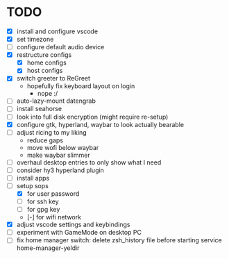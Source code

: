 # TODO

- [x] install and configure vscode
- [x] set timezone
- [ ] configure default audio device
- [x] restructure configs
  - [x] home configs
  - [x] host configs
- [x] switch greeter to ReGreet
  - hopefully fix keyboard layout on login
    - nope :/
- [ ] auto-lazy-mount datengrab
- [ ] install seahorse
- [ ] look into full disk encryption (might require re-setup)
- [x] configure gtk, hyperland, waybar to look actually bearable
- [ ] adjust ricing to my liking
  - reduce gaps
  - move wofi below waybar
  - make waybar slimmer
- [ ] overhaul desktop entries to only show what I need
- [ ] consider hy3 hyperland plugin
- [ ] install apps
- [ ] setup sops
  - [x] for user password
  - [ ] for ssh key
  - [ ] for gpg key
  - [-] for wifi network
- [x] adjust vscode settings and keybindings
- [ ] experiment with GameMode on desktop PC
- [ ] fix home manager switch: delete zsh_history file before starting service home-manager-yeldir

